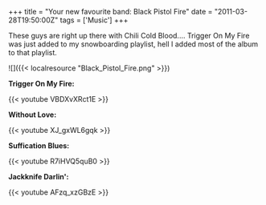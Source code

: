 +++
title = "Your new favourite band: Black Pistol Fire"
date = "2011-03-28T19:50:00Z"
tags = ['Music']
+++

These guys are right up there with Chili Cold Blood.... Trigger On My Fire
was just added to my snowboarding playlist, hell I added most of the album to
that playlist.

![]({{< localresource "Black_Pistol_Fire.png" >}})



**Trigger On My Fire:**

{{< youtube VBDXvXRct1E >}}

**Without Love:**

{{< youtube XJ_gxWL6gqk >}}

**Suffication Blues:**

{{< youtube R7iHVQ5quB0 >}}

**Jackknife Darlin':**

{{< youtube AFzq_xzGBzE >}}



